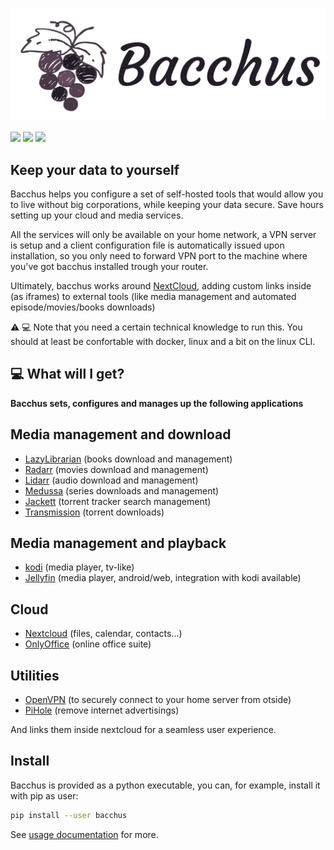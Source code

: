 <span style="display:block;text-align:center">[![](https://raw.githubusercontent.com/XayOn/bacchus/develop/docs/bacchus.png)](https://github.com/XayOn/bacchus) </span>

![](https://img.shields.io/pypi/l/bacchus) ![](https://img.shields.io/librariesio/release/pypi/bacchus) ![](https://img.shields.io/pypi/dm/bacchus)

## Keep your data to yourself

Bacchus helps you configure a set of self-hosted tools that would allow you to
live without big corporations, while keeping your data secure. Save hours
setting up your cloud and media services.

All the services will only be available on your home network, a VPN server
is setup and a client configuration file is automatically issued upon
installation, so you only need to forward VPN port to the machine where you've
got bacchus installed trough your router.

Ultimately, bacchus works around [NextCloud][1], adding custom links inside (as
iframes) to external tools (like media management and automated
episode/movies/books downloads)

:warning: :computer: Note that you need a certain technical knowledge to run this.
You should at least be confortable with docker, linux and a bit on the linux CLI.

## :computer: What will I get?

**Bacchus sets, configures and manages up the following applications**

## Media management and download

- [LazyLibrarian][2] (books download and management)
- [Radarr][3] (movies download and management)
- [Lidarr][4] (audio download and management)
- [Medussa][5] (series downloads and management)
- [Jackett][6] (torrent tracker search management)
- [Transmission][7] (torrent downloads)

## Media management and playback

- [kodi][12] (media player, tv-like)
- [Jellyfin][13] (media player, android/web, integration with kodi available)

## Cloud

- [Nextcloud][8] (files, calendar, contacts...)
- [OnlyOffice][9] (online office suite)

## Utilities

- [OpenVPN][10] (to securely connect to your home server from otside)
- [PiHole][14] (remove internet advertisings)

And links them inside nextcloud for a seamless user experience. 

## Install 

Bacchus is provided as a python executable, you can, for example, install it with pip as user:

```bash
pip install --user bacchus
```

See [usage documentation][11] for more.


[1]: https://github.com/nextcloud/nextcloud
[2]: https://lazylibrarian.gitlab.io
[3]: https://radarr.video
[4]: https://lidarr.audio
[5]: https://pymedusa.com
[6]: https://github.com/Jackett/Jackett
[7]: https://transmissionbt.com
[8]: https://nextcloud.com
[9]: https://onlyoffice.com
[10]: https://openvpn.net
[11]: docs/usage.md
[12]: https://kodi.tv
[13]: https://jellyfin.org
[14]: https://pi-hole.net/
